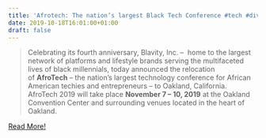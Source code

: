 ```yaml
---
title: 'Afrotech: The nation’s largest Black Tech Conference #tech #diversity'
date: 2019-10-18T16:01:00+01:00
draft: false
---
```


> Celebrating its fourth anniversary, Blavity, Inc. –  home to the largest network of platforms and lifestyle brands serving the multifaceted lives of black millennials, today announced the relocation of **AfroTech** – the nation’s largest technology conference for African American techies and entrepreneurs – to Oakland, California. AfroTech 2019 will take place **November 7 – 10, 2019** at the Oakland Convention Center and surrounding venues located in the heart of Oakland.

[Read More!](https://eurweb.com/2019/10/17/afrotech-the-nations-largest-black-tech-conference-moves-to-oakland-nov-7-10/)